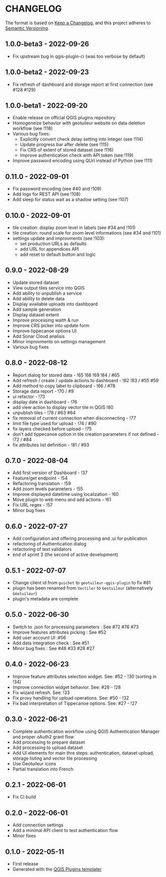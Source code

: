 # CHANGELOG

The format is based on [Keep a Changelog](https://keepachangelog.com/), and this project adheres to [Semantic Versioning](https://semver.org/).

<!--

Unreleased

## version_tag - YYYY-DD-mm

### Added

### Changed

### Removed

-->

## 1.0.0-beta3 - 2022-09-26

- Fix upstream bug in qgis-plugin-ci (was too verbose by default)

## 1.0.0-beta2 - 2022-09-23

- Fix refresh of dashboard and storage report at first connection (see #128 #129)

## 1.0.0-beta1 - 2022-09-20

- Enable release on official QGIS plugins repository
- Homogeneize behavior with geotuileur website on data deletion workflow (see !118)
- Various bug fixes:
  - Explicitly convert check delay setting into integer (see !114)
  - Update progress bar after delete (see !115)
  - Fix CRS of extent of stored dataset (see !116)
  - Improve authentication check with API token (see !119)
- Improve password encoding using QUrl instead of Python (see !111)

## 0.11.0 - 2022-09-01

- Fix password encoding (see #40 and !109)
- Add logs for REST API (see !108)
- Add sleep for status wait as a shadow setting (see !107)

## 0.10.0 - 2022-09-01

- tile creation: display zoom level in labels (see #34 and !101)
- tile creation: round scale for zoom level informations (see #34 and !101)
- settings update and improvments (see !103):
  - set production URLs as defaults
  - add URL for appendices API
  - add reset to default button and logic

## 0.9.0 - 2022-08-29

- Update stored dataset
- View output tiles service into QGIS
- Add ability to unpublish a service
- Add ability to delete data
- Display available uploads into dashboard
- Add sample generation
- Display dataset extent
- Improve processing waith & run
- Improve CRS picker into update form
- Improve tippecanoe options UI
- Add Sonar Cloud analisis
- Minor improvments on settings management
- Various bug fixes

## 0.8.0 - 2022-08-12

- Report dialog for stored data  - !65 !68 !69 !84 / #65
- Add refresh / create / update actions to dashboard - !82 !83 / #55 #59
- Add method to copy label to clipboard - !66 / #78
- Storage data report - !70 / #9
- ui refactor - !73
- display date in dashboard - !76
- add view action to display vector tile in QGIS !80
- unpublish tiles - !78 / #63 #64
- fix removal of current connection when disconnecting - !77
- limit file type used for upload - !74 / #90
- fix layers checked before upload - !75
- don't add tippecanoe option in tile creation parameters if not defined - !72 / #84
- fix attributes list definition - !81 / #93

## 0.7.0 - 2022-08-04

- Add first version of Dashboard - !37
- Feature/get endpoint - !54
- Refactoring translation - !59
- Add zoom levels parameters - !55
- Improve displayed datetime using localization - !60
- Move plugin to web menu and add actions - !61
- Fix URL regex - !57
- Minor bug fixes

## 0.6.0 - 2022-07-27

- Add configuration and offering processing and .ui for publication
- refactoring of Authentication dialog
- refactoring of text validators
- end of sprint 3 (the second of active development)

## 0.5.1 - 2022-07-07

- Change client id from `guichet` to `geotuileur-qgis-plugin` to fix #81
- plugin has been renamed from `Vectiler` to `Geotuileur` (alternatively `Géotuileur`)
- plugin's metadata are complete

## 0.5.0 - 2022-06-30

- Switch to .json for processing parameters : See #72 #76 #73
- Improve features attributes picking : See #52
- Add user account UI :#56
- Add data integration check : See #51
- Minor bug fixes : See #48 #33 #28 #27

## 0.4.0 - 2022-06-23

- Improve feature attributes selection widget. See: #52 - !30 (sorting in !34)
- Improve connection widget behavior. See: #28 - !28
- Fix wizard refresh. See: !33
- Fix proxy handling for upload operations. See: #50 - !32
- Fix bad interpretation of Tippecanoe options. See: #27 - !27

## 0.3.0 - 2022-06-21

- Complete authentication workflow using QGIS Authentication Manager and proper oAuth2 grant flow
- Add processing to prepare dataset
- Add processing to upload dataset
- Add UI elements for main thre steps: authentication, dataset upload, storage listing and vector tile processing
- Use Geotuileur icons
- Partial translation into French

## 0.2.1 - 2022-06-01

- Fix CI build

## 0.2.0 - 2022-06-01

- Add connection settings
- Add a minimal API client to test authentication flow
- Minor fixes

## 0.1.0 - 2022-05-11

- First release
- Generated with the [QGIS Plugins templater](https://oslandia.gitlab.io/qgis/template-qgis-plugin/)
